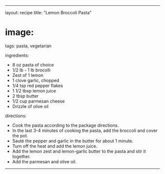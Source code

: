 ---

layout: recipe
title: "Lemon Broccoli Pasta"
# image: 
tags: pasta, vegetarian

ingredients:
- 8 oz pasta of choice
- 1/2 lb - 1 lb brocolli
- Zest of 1 lemon
- 1 clove garlic, chopped
- 1/4 tsp red pepper flakes
- 1 1/2 tbsp lemon juice
- 2 tbsp butter
- 1/2 cup parmesan cheese
- Drizzle of olive oil

directions:
- Cook the pasta according to the package directions.
- In the last 3-4 minutes of cooking the pasta, add the broccoli and cover the pot.
- Sauté the pepper and garlic in the butter for about 1 minute.
- Turn off the heat and add the lemon juice.
- Add the lemon zest and lemon-garlic butter to the pasta and stir it together.
- Add the parmesan and olive oil.

---